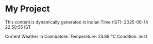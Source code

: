 # My Project

This content is dynamically generated in Indian Time (IST): 2025-06-14 22:50:55 IST


Current Weather in Coimbatore:
Temperature: 23.88 °C
Condition: mist
